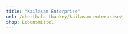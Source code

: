 ```yaml
---
title: "Kailasam Enterprise"
url: /cherthala-thankey/kailasam-enterprise/
shop: Lebensmittel
---
```

